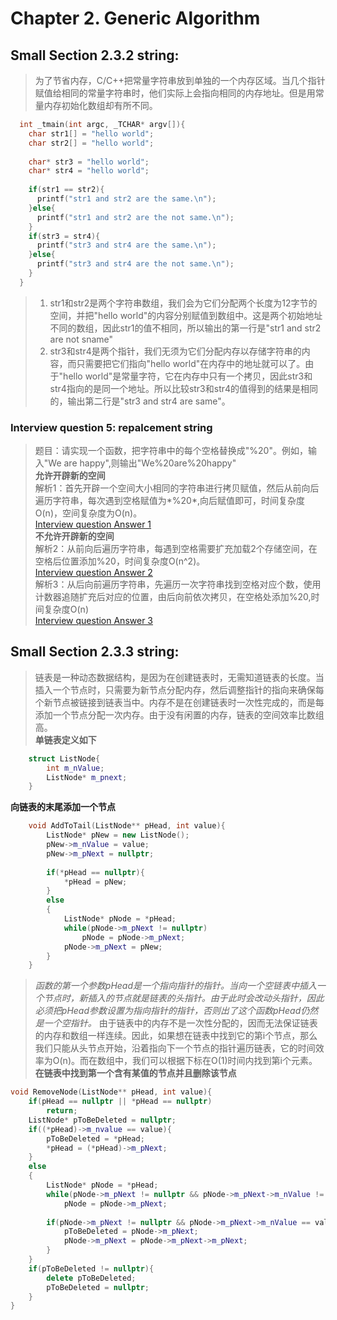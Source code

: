 # Chapter 2. Generic Algorithm<br>
## Small Section 2.3.2 string:<br>
>为了节省内存，C/C++把常量字符串放到单独的一个内存区域。当几个指针赋值给相同的常量字符串时，他们实际上会指向相同的内存地址。但是用常量内存初始化数组却有所不同。
```C++
  int _tmain(int argc, _TCHAR* argv[]){
    char str1[] = "hello world";
    char str2[] = "hello world";
    
    char* str3 = "hello world";
    char* str4 = "hello world";
    
    if(str1 == str2){
      printf("str1 and str2 are the same.\n");
    }else{
      printf("str1 and str2 are the not same.\n");
    }
    if(str3 = str4){
      printf("str3 and str4 are the same.\n");
    }else{
      printf("str3 and str4 are the not same.\n");
    }
  }
```
>1. str1和str2是两个字符串数组，我们会为它们分配两个长度为12字节的空间，并把"hello world"的内容分别赋值到数组中。这是两个初始地址不同的数组，因此str1的值不相同，所以输出的第一行是"str1 and str2 are not sname"<br>
>2. str3和str4是两个指针，我们无须为它们分配内存以存储字符串的内容，而只需要把它们指向"hello world"在内存中的地址就可以了。由于"hello world"是常量字符，它在内存中只有一个拷贝，因此str3和str4指向的是同一个地址。所以比较str3和str4的值得到的结果是相同的，输出第二行是"str3 and str4 are same"。<br>
### Interview question 5: repalcement string
>题目：请实现一个函数，把字符串中的每个空格替换成"%20"。例如，输入"We are happy",则输出"We%20are%20happy"<br>
**允许开辟新的空间**<br>
解析1：首先开辟一个空间大小相同的字符串进行拷贝赋值，然后从前向后遍历字符串，每次遇到空格赋值为*%20*,向后赋值即可，时间复杂度O(n)，空间复杂度为O(n)。<br>
[Interview question Answer 1](https://github.com/ZYLWI/-Offer-HomeWork/blob/master/HomeWork-5/1.cpp)<br>
**不允许开辟新的空间**<br>
解析2：从前向后遍历字符串，每遇到空格需要扩充加载2个存储空间，在空格后位置添加%20，时间复杂度O(n^2)。<br>
[Interview question Answer 2](https://github.com/ZYLWI/JIANZHIOFFER-Pratice/blob/master/HomeWork-5/2.cpp)<br>
解析3：从后向前遍历字符串，先遍历一次字符串找到空格对应个数，使用计数器追随扩充后对应的位置，由后向前依次拷贝，在空格处添加%20,时间复杂度O(n)<br>
[Interview question Answer 3](https://github.com/ZYLWI/JIANZHIOFFER-Pratice/blob/master/HomeWork-5/3.cpp)<br>
## Small Section 2.3.3 string:<br>
>链表是一种动态数据结构，是因为在创建链表时，无需知道链表的长度。当插入一个节点时，只需要为新节点分配内存，然后调整指针的指向来确保每个新节点被链接到链表当中。内存不是在创建链表时一次性完成的，而是每添加一个节点分配一次内存。由于没有闲置的内存，链表的空间效率比数组高。<br>
**单链表定义如下**
```C++
	struct ListNode{
		int	m_nValue;
		ListNode* m_pnext;
	}
```
**向链表的末尾添加一个节点**
```C++
	void AddToTail(ListNode** pHead, int value){
		ListNode* pNew = new ListNode();
		pNew->m_nValue = value;
		pNew->m_pNext = nullptr;
		
		if(*pHead == nullptr){
			*pHead = pNew;
		}
		else
		{
			ListNode* pNode = *pHead;
			while(pNode->m_pNext != nullptr)
				pNode = pNode->m_pNext;
			pNode->m_pNext = pNew;
		}
	}
```
> *函数的第一个参数pHead是一个指向指针的指针。当向一个空链表中插入一个节点时，新插入的节点就是链表的头指针。由于此时会改动头指针，因此必须把pHead参数设置为指向指针的指针，否则出了这个函数pHead仍然是一个空指针。*
> 由于链表中的内存不是一次性分配的，因而无法保证链表的内存和数组一样连续。因此，如果想在链表中找到它的第i个节点，那么我们只能从头节点开始，沿着指向下一个节点的指针遍历链表，它的时间效率为O(n)。而在数组中，我们可以根据下标在O(1)时间内找到第i个元素。
**在链表中找到第一个含有某值的节点并且删除该节点**
```C++
void RemoveNode(ListNode** pHead, int value){
	if(pHead == nullptr || *pHead == nullptr)
		return;
	ListNode* pToBeDeleted = nullptr;
	if((*pHead)->m_nvalue == value){
		pToBeDeleted = *pHead;
		*pHead = (*pHead)->m_pNext;
	}	
	else
	{
		ListNode* pNode = *pHead;
		while(pNode->m_pNext != nullptr && pNode->m_pNext->m_nValue != value)
			pNode = pNode->m_pNext;
		
		if(pNode->m_pNext != nullptr && pNode->m_pNext->m_nValue == value){
			pToBeDeleted = pNode->m_pNext;
			pNode->m_pNext = pNode->m_pNext->m_pNext;
		}
	}
	if(pToBeDeleted != nullptr){
		delete pToBeDeleted;
		pToBeDeleted = nullptr;
	}
}
```
